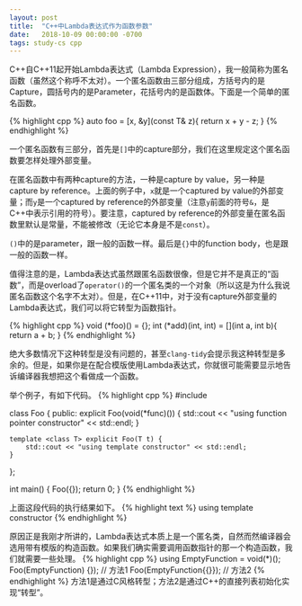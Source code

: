 ```yaml
---
layout: post
title:  "C++中Lambda表达式作为函数参数"
date:   2018-10-09 00:00:00 -0700
tags: study-cs cpp
---
```


C++自C++11起开始Lambda表达式（Lambda Expression），我一般简称为匿名函数（虽然这个称呼不太对）。一个匿名函数由三部分组成，方括号内的是Capture，圆括号内的是Parameter，花括号内的是函数体。下面是一个简单的匿名函数。

{% highlight cpp %}
auto foo = [x, &y](const T& z){ return x + y - z; }
{% endhighlight %}

一个匿名函数有三部分，首先是`[]`中的capture部分，我们在这里规定这个匿名函数要怎样处理外部变量。

在匿名函数中有两种capture的方法，一种是capture by value，另一种是capture by reference。上面的例子中，`x`就是一个captured by value的外部变量；而`y`是一个captured by reference的外部变量（注意`y`前面的符号`&`，是C++中表示引用的符号）。要注意，captured by reference的外部变量在匿名函数里默认是常量，不能被修改（无论它本身是不是`const`）。

`()`中的是parameter，跟一般的函数一样。最后是`{}`中的function body，也是跟一般的函数一样。

值得注意的是，Lambda表达式虽然跟匿名函数很像，但是它并不是真正的“函数”，而是overload了`operator()`的一个匿名类的一个对象（所以这是为什么我说匿名函数这个名字不太对）。但是，在C++11中，对于没有capture外部变量的Lambda表达式，我们可以将它转型为函数指针。

{% highlight cpp %}
void (*foo)() = [](){};
int (*add)(int, int) = [](int a, int b){ return a + b; }
{% endhighlight %}

绝大多数情况下这种转型是没有问题的，甚至`clang-tidy`会提示我这种转型是多余的。但是，如果你是在配合模版使用Lambda表达式，你就很可能需要显示地告诉编译器我想把这个看做成一个函数。

举个例子，有如下代码。
{% highlight cpp %}
#include <iostream>

class Foo {
public:
    explicit Foo(void(*func)()) {
        std::cout << "using function pointer constructor" << std::endl;
    }

    template <class T> explicit Foo(T t) {
        std::cout << "using template constructor" << std::endl;
    }
};

int main() { Foo([](){}); return 0; }
{% endhighlight %}

上面这段代码的执行结果如下。
{% highlight text %}
using template constructor
{% endhighlight %}

原因正是我刚才所讲的，Lambda表达式本质上是一个匿名类，自然而然编译器会选用带有模版的构造函数。如果我们确实需要调用函数指针的那一个构造函数，我们就需要一些处理。
{% highlight cpp %}
using EmptyFunction = void(*)();
Foo(EmptyFunction) [](){});  // 方法1
Foo(EmptyFunction{[](){}});  // 方法2
{% endhighlight %}
方法1是通过C风格转型；方法2是通过C++的直接列表初始化实现“转型”。
